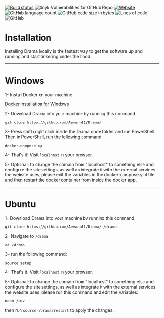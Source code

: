 [![Build status](https://travis-ci.com/Aevann1/Drama.svg?branch=frost)](https://app.travis-ci.com/github/Aevann1/Drama) ![Snyk Vulnerabilities for GitHub Repo](https://img.shields.io/snyk/vulnerabilities/github/Aevann1/Drama) [![Website](https://img.shields.io/website/https/rdrama.net?down_color=red&down_message=down&up_message=up)](https://www.rdrama.net) ![GitHub language count](https://img.shields.io/github/languages/count/Aevann1/Drama) ![GitHub code size in bytes](https://img.shields.io/github/languages/code-size/Aevann1/Drama) ![Lines of code](https://img.shields.io/tokei/lines/github/Aevann1/Drama) ![GitHub](https://img.shields.io/github/license/Aevann1/Drama)

# Installation

Installing Drama locally is the fastest way to get the software up and running and start tinkering under the hood.

---

# Windows

1- Install Docker on your machine.

[Docker installation for Windows](https://docs.docker.com/docker-for-windows/install/)

2- Download Drama into your machine by running this command.

```
git clone https://github.com/Aevann11/Drama/
```

3- Press shift+right click inside the Drama code folder and run PowerShell. Then in PowerShell, run the following command:

```
docker-compose up
```

4- That's it! Visit `localhost` in your browser.

5- Optional: to change the domain from "localhost" to something else and configure the site settings, as well as integrate it with the external services the website uses, please edit the variables in the docker-compose.yml file and then restart the docker container from inside the docker app.

---

# Ubuntu

1- Download Drama into your machine by running this command.

```
git clone https://github.com/Aevann11/Drama/ /drama
```

2- Navigate to `/drama`

```
cd /drama
```

3- run the following command:

```
source setup
```

4- That's it. Visit `localhost` in your browser.


5- Optional: to change the domain from "localhost" to something else and configure the site settings, as well as integrate it with the external services the website uses, please run this command and edit the variables:

```
nano /env
```

then run `source /drama/restart` to apply the changes.
